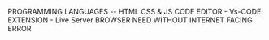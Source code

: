 PROGRAMMING LANGUAGES -- HTML CSS & JS
CODE EDITOR - Vs-CODE
EXTENSION - Live Server
BROWSER NEED
WITHOUT INTERNET FACING ERROR

